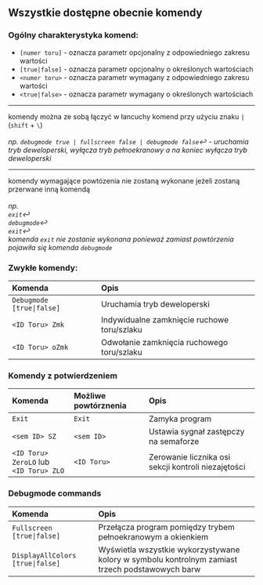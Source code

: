 ﻿## Wszystkie dostępne obecnie komendy
### Ogólny charakterystyka komend:
- `[numer toru]` - oznacza parametr opcjonalny z odpowiedniego zakresu wartości
- `[true|false]` - oznacza parametr opcjonalny o określonych wartościach
- `<numer toru>` - oznacza parametr wymagany z odpowiedniego zakresu wartości
- `<true|false>` - oznacza parametr wymagany o określonych wartościach

---

komendy można ze sobą łączyć w łancuchy komend przy użyciu znaku `|` (`shift` + `\`)<br>
<br>
*np. `debugmode true | fullscreen false | debugmode false`&hookleftarrow; - uruchamia tryb deweloperski, wyłącza tryb pełnoekranowy a na koniec wyłącza tryb deweloperski*

---

komendy wymagające powtózenia nie zostaną wykonane jeżeli zostaną przerwane inną komendą<br>
<br>
*np.<br>
`exit`&hookleftarrow;<br>
`debugmode`&hookleftarrow;<br>
`exit`&hookleftarrow;<br>
komenda `exit` nie zostanie wykonana ponieważ zamiast powtórzenia pojawiła się komenda `debugmode`*

### Zwykłe komendy:

| Komenda | Opis |
|:--- |:--- |
|`Debugmode [true\|false]` | Uruchamia tryb deweloperski|
|`<ID Toru> Zmk`|Indywidualne zamknięcie ruchowe toru/szlaku|
|`<ID Toru> oZmk`|Odwołanie zamknięcia ruchowego toru/szlaku|

### Komendy z potwierdzeniem

| Komenda | Możliwe powtórznenia | Opis |
| :--- | :-- | :--- |
|`Exit`|`Exit`|Zamyka program|
|`<sem ID> SZ`|`<sem ID>`|Ustawia sygnał zastępczy na semaforze|
|`<ID Toru> ZeroLO` lub<br>`<ID Toru> ZLO`|`<ID Toru>`|Zerowanie licznika osi sekcji kontroli niezajętości|

### Debugmode commands
| Komenda | Opis |
| :--- |:--- |
| `Fullscreen [true\|false]` | Przełącza program pomiędzy trybem pełnoekranowym a okienkiem |
| `DisplayAllColors [true\|false]` | Wyświetla wszystkie wykorzystywane kolory w symbolu kontrolnym zamiast trzech podstawowych barw |